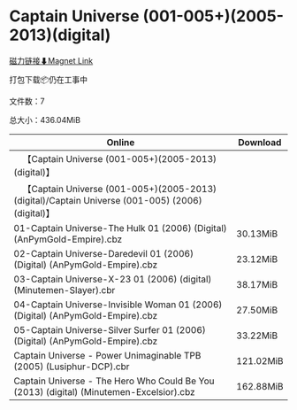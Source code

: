 # Captain Universe (001-005+)(2005-2013)(digital)

[磁力链接⬇Magnet Link](magnet:?xt=urn:btih:5873803fc356c3c504ca824c352fd10712496d9c&dn=Captain%20Universe%20%28001-005%2B%29%282005-2013%29%28digital%29)

打包下载📦仍在工事中

文件数：7

总大小：436.04MiB

Online | Download
--- | ---
&emsp;【Captain Universe (001-005+)(2005-2013)(digital)】 | 
&emsp;【Captain Universe (001-005+)(2005-2013)(digital)/Captain Universe (001-005) (2006) (digital)】 | 
01-Captain Universe-The Hulk 01 (2006) (Digital) (AnPymGold-Empire).cbz | 30.13MiB
02-Captain Universe-Daredevil 01 (2006) (Digital) (AnPymGold-Empire).cbz | 23.12MiB
03-Captain Universe-X-23 01 (2006) (digital) (Minutemen-Slayer).cbr | 38.17MiB
04-Captain Universe-Invisible Woman 01 (2006) (Digital) (AnPymGold-Empire).cbz | 27.50MiB
05-Captain Universe-Silver Surfer 01 (2006) (Digital) (AnPymGold-Empire).cbz | 33.22MiB
Captain Universe - Power Unimaginable TPB (2005) (Lusiphur-DCP).cbr | 121.02MiB
Captain Universe - The Hero Who Could Be You (2013) (digital) (Minutemen-Excelsior).cbz | 162.88MiB